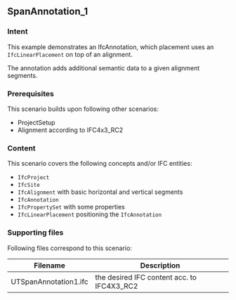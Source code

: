 
## SpanAnnotation_1

### Intent

This example demonstrates an IfcAnnotation, which placement uses an `IfcLinearPlacement` on top of an alignment. 

The annotation adds additional semantic data to a given alignment segments. 

### Prerequisites

This scenario builds upon following other scenarios:

- ProjectSetup
- Alignment according to IFC4x3_RC2

### Content

This scenario covers the following concepts and/or IFC entities:

- `IfcProject`
- `IfcSite`
- `IfcAlignment` with basic horizontal and vertical segments
- `IfcAnnotation`
- `IfcPropertySet` with some properties
- `IfcLinearPlacement` positioning the `IfcAnnotation` 

### Supporting files

Following files correspond to this scenario:

| Filename                          | Description                                             |
|-----------------------------------|---------------------------------------------------------|
| UTSpanAnnotation1.ifc             | the desired IFC content acc. to IFC4X3\_RC2             |

